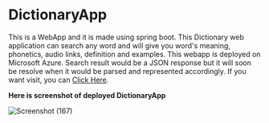 # DictionaryApp
This is a WebApp and it is made using spring boot. This Dictionary web application can search any word and will give you word's meaning, phonetics, audio links, definition and examples. This webapp is deployed on Microsoft Azure. Search result would be a JSON response but it will soon be resolve when it would be parsed and represented accordingly. If you want visit, you can [Click Here](http://dictionaryapp.azurewebsites.net/).


**Here is screenshot of deployed DictionaryApp**
<br>


![Screenshot (167)](https://user-images.githubusercontent.com/63412921/167704029-617839ac-dfb6-4aa6-aed5-7fed253dac50.png)
